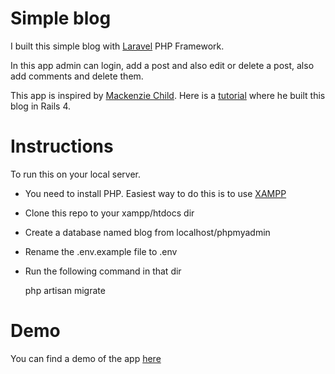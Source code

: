 # Simple blog

I built this simple blog with [Laravel](https://laravel.com/) PHP Framework.

In this app admin can login, add a post and also edit or delete a post, also add comments and delete them.

This app is inspired by [Mackenzie Child](https://github.com/mackenziechild). Here is a [tutorial](https://www.youtube.com/watch?v=BI_VnnOLSKY) where he built this blog in Rails 4.

# Instructions

To run this on your local server.
- You need to install PHP. Easiest way to do this is to use [XAMPP](https://www.apachefriends.org/index.html)
- Clone this repo to your xampp/htdocs dir
- Create a database named blog from localhost/phpmyadmin
- Rename the .env.example file to .env
- Run the following command in that dir

    php artisan migrate

# Demo

You can find a demo of the app [here](http://blooming-sierra-40514.herokuapp.com/) 
